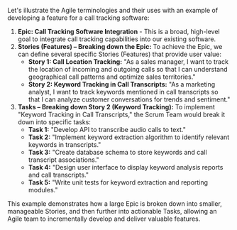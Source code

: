 Let's illustrate the Agile terminologies and their uses with an example of developing a feature for a call tracking software:

1. **Epic: Call Tracking Software Integration** - This is a broad, high-level goal to integrate call tracking capabilities into our existing software.
2. **Stories (Features) – Breaking down the Epic:** To achieve the Epic, we can define several specific Stories (Features) that provide user value:
    - **Story 1: Call Location Tracking:** "As a sales manager, I want to track the location of incoming and outgoing calls so that I can understand geographical call patterns and optimize sales territories."
    - **Story 2: Keyword Tracking in Call Transcripts:** "As a marketing analyst, I want to track keywords mentioned in call transcripts so that I can analyze customer conversations for trends and sentiment."
3. **Tasks – Breaking down Story 2 (Keyword Tracking):** To implement "Keyword Tracking in Call Transcripts," the Scrum Team would break it down into specific tasks:
    - **Task 1:** "Develop API to transcribe audio calls to text."
    - **Task 2:** "Implement keyword extraction algorithm to identify relevant keywords in transcripts."
    - **Task 3:** "Create database schema to store keywords and call transcript associations."
    - **Task 4:** "Design user interface to display keyword analysis reports and call transcripts."
    - **Task 5:** "Write unit tests for keyword extraction and reporting modules."

This example demonstrates how a large Epic is broken down into smaller, manageable Stories, and then further into actionable Tasks, allowing an Agile team to incrementally develop and deliver valuable features.